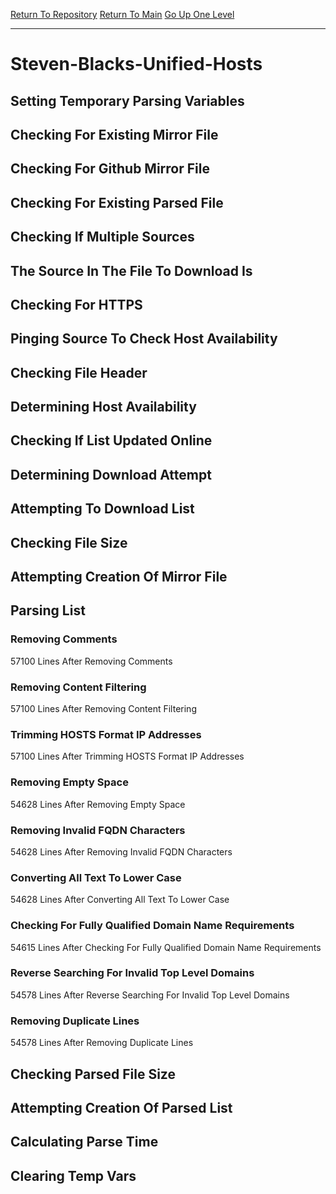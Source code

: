[Return To Repository](https://github.com/deathbybandaid/piholeparser/)
[Return To Main](https://github.com/deathbybandaid/piholeparser/blob/master/RecentRunLogs/Mainlog.md)
[Go Up One Level](https://github.com/deathbybandaid/piholeparser/blob/master/RecentRunLogs/TopLevelScripts/30-Processing-External-Blacklists.md)
____________________________________
# Steven-Blacks-Unified-Hosts
## Setting Temporary Parsing Variables
## Checking For Existing Mirror File
## Checking For Github Mirror File
## Checking For Existing Parsed File
## Checking If Multiple Sources
## The Source In The File To Download Is
## Checking For HTTPS
## Pinging Source To Check Host Availability
## Checking File Header
## Determining Host Availability
## Checking If List Updated Online
## Determining Download Attempt
## Attempting To Download List
## Checking File Size
## Attempting Creation Of Mirror File
## Parsing List
### Removing Comments
57100 Lines After Removing Comments
### Removing Content Filtering
57100 Lines After Removing Content Filtering
### Trimming HOSTS Format IP Addresses
57100 Lines After Trimming HOSTS Format IP Addresses
### Removing Empty Space
54628 Lines After Removing Empty Space
### Removing Invalid FQDN Characters
54628 Lines After Removing Invalid FQDN Characters
### Converting All Text To Lower Case
54628 Lines After Converting All Text To Lower Case
### Checking For Fully Qualified Domain Name Requirements
54615 Lines After Checking For Fully Qualified Domain Name Requirements
### Reverse Searching For Invalid Top Level Domains
54578 Lines After Reverse Searching For Invalid Top Level Domains
### Removing Duplicate Lines
54578 Lines After Removing Duplicate Lines
## Checking Parsed File Size
## Attempting Creation Of Parsed List
## Calculating Parse Time
## Clearing Temp Vars
